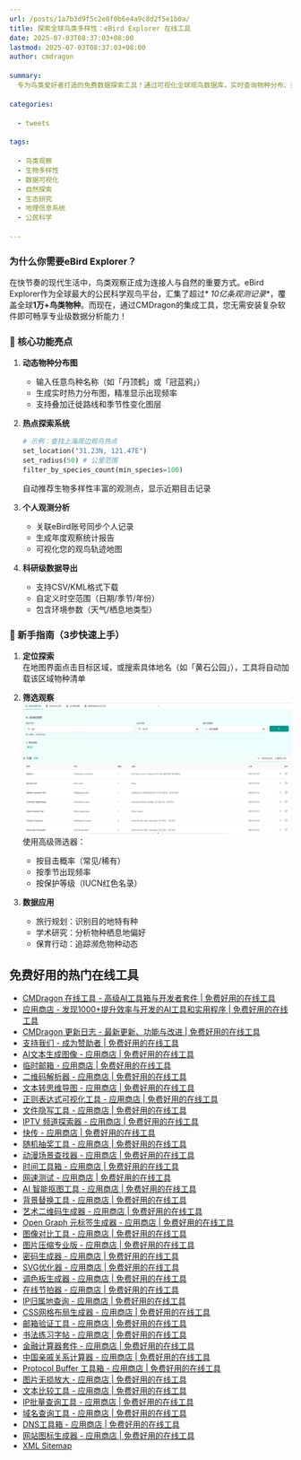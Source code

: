 ```yaml
---
url: /posts/1a7b3d9f5c2e8f0b6e4a9c8d2f5e1b0a/
title: 探索全球鸟类多样性：eBird Explorer 在线工具
date: 2025-07-03T08:37:03+08:00
lastmod: 2025-07-03T08:37:03+08:00
author: cmdragon

summary:
  专为鸟类爱好者打造的免费数据探索工具！通过可视化全球观鸟数据库，实时查询物种分布、迁徙路线和热点区域，支持自定义时空筛选与观测记录分析。

categories:

  - tweets

tags:

  - 鸟类观察
  - 生物多样性
  - 数据可视化
  - 自然探索
  - 生态研究
  - 地理信息系统
  - 公民科学

---
```


### 为什么你需要eBird Explorer？

在快节奏的现代生活中，鸟类观察正成为连接人与自然的重要方式。eBird Explorer作为全球最大的公民科学观鸟平台，汇集了超过*
*10亿条观测记录**，覆盖全球**1万+鸟类物种**。而现在，通过CMDragon的集成工具，您无需安装复杂软件即可畅享专业级数据分析能力！

### 🌟 核心功能亮点

1. **动态物种分布图**
    - 输入任意鸟种名称（如「丹顶鹤」或「冠蓝鸦」）
    - 生成实时热力分布图，精准显示出现频率
    - 支持叠加迁徙路线和季节性变化图层

2. **热点探索系统**
   ```python
   # 示例：查找上海周边观鸟热点
   set_location("31.23N, 121.47E")
   set_radius(50) # 公里范围
   filter_by_species_count(min_species=100)
   ```
   自动推荐生物多样性丰富的观测点，显示近期目击记录

3. **个人观测分析**
    - 关联eBird账号同步个人记录
    - 生成年度观察统计报告
    - 可视化您的观鸟轨迹地图

4. **科研级数据导出**
    - 支持CSV/KML格式下载
    - 自定义时空范围（日期/季节/年份）
    - 包含环境参数（天气/栖息地类型）

### 🧭 新手指南（3步快速上手）

1. **定位探索**  
   在地图界面点击目标区域，或搜索具体地名（如「黄石公园」），工具将自动加载该区域物种清单

2. **筛选观察**  
   ![xw_20250703160652.png](/images/xw_20250703160652.png)
   使用高级筛选器：
    - 按目击概率（常见/稀有）
    - 按季节出现频率
    - 按保护等级（IUCN红色名录）

3. **数据应用**
    - 旅行规划：识别目的地特有种
    - 学术研究：分析物种栖息地偏好
    - 保育行动：追踪濒危物种动态

## 免费好用的热门在线工具

- [CMDragon 在线工具 - 高级AI工具箱与开发者套件 | 免费好用的在线工具](https://tools.cmdragon.cn/zh)
- [应用商店 - 发现1000+提升效率与开发的AI工具和实用程序 | 免费好用的在线工具](https://tools.cmdragon.cn/zh/apps?category=trending)
- [CMDragon 更新日志 - 最新更新、功能与改进 | 免费好用的在线工具](https://tools.cmdragon.cn/zh/changelog)
- [支持我们 - 成为赞助者 | 免费好用的在线工具](https://tools.cmdragon.cn/zh/sponsor)
- [AI文本生成图像 - 应用商店 | 免费好用的在线工具](https://tools.cmdragon.cn/zh/apps/text-to-image-ai)
- [临时邮箱 - 应用商店 | 免费好用的在线工具](https://tools.cmdragon.cn/zh/apps/temp-email)
- [二维码解析器 - 应用商店 | 免费好用的在线工具](https://tools.cmdragon.cn/zh/apps/qrcode-parser)
- [文本转思维导图 - 应用商店 | 免费好用的在线工具](https://tools.cmdragon.cn/zh/apps/text-to-mindmap)
- [正则表达式可视化工具 - 应用商店 | 免费好用的在线工具](https://tools.cmdragon.cn/zh/apps/regex-visualizer)
- [文件隐写工具 - 应用商店 | 免费好用的在线工具](https://tools.cmdragon.cn/zh/apps/steganography-tool)
- [IPTV 频道探索器 - 应用商店 | 免费好用的在线工具](https://tools.cmdragon.cn/zh/apps/iptv-explorer)
- [快传 - 应用商店 | 免费好用的在线工具](https://tools.cmdragon.cn/zh/apps/snapdrop)
- [随机抽奖工具 - 应用商店 | 免费好用的在线工具](https://tools.cmdragon.cn/zh/apps/lucky-draw)
- [动漫场景查找器 - 应用商店 | 免费好用的在线工具](https://tools.cmdragon.cn/zh/apps/anime-scene-finder)
- [时间工具箱 - 应用商店 | 免费好用的在线工具](https://tools.cmdragon.cn/zh/apps/time-toolkit)
- [网速测试 - 应用商店 | 免费好用的在线工具](https://tools.cmdragon.cn/zh/apps/speed-test)
- [AI 智能抠图工具 - 应用商店 | 免费好用的在线工具](https://tools.cmdragon.cn/zh/apps/background-remover)
- [背景替换工具 - 应用商店 | 免费好用的在线工具](https://tools.cmdragon.cn/zh/apps/background-replacer)
- [艺术二维码生成器 - 应用商店 | 免费好用的在线工具](https://tools.cmdragon.cn/zh/apps/artistic-qrcode)
- [Open Graph 元标签生成器 - 应用商店 | 免费好用的在线工具](https://tools.cmdragon.cn/zh/apps/open-graph-generator)
- [图像对比工具 - 应用商店 | 免费好用的在线工具](https://tools.cmdragon.cn/zh/apps/image-comparison)
- [图片压缩专业版 - 应用商店 | 免费好用的在线工具](https://tools.cmdragon.cn/zh/apps/image-compressor)
- [密码生成器 - 应用商店 | 免费好用的在线工具](https://tools.cmdragon.cn/zh/apps/password-generator)
- [SVG优化器 - 应用商店 | 免费好用的在线工具](https://tools.cmdragon.cn/zh/apps/svg-optimizer)
- [调色板生成器 - 应用商店 | 免费好用的在线工具](https://tools.cmdragon.cn/zh/apps/color-palette)
- [在线节拍器 - 应用商店 | 免费好用的在线工具](https://tools.cmdragon.cn/zh/apps/online-metronome)
- [IP归属地查询 - 应用商店 | 免费好用的在线工具](https://tools.cmdragon.cn/zh/apps/ip-geolocation)
- [CSS网格布局生成器 - 应用商店 | 免费好用的在线工具](https://tools.cmdragon.cn/zh/apps/css-grid-layout)
- [邮箱验证工具 - 应用商店 | 免费好用的在线工具](https://tools.cmdragon.cn/zh/apps/email-validator)
- [书法练习字帖 - 应用商店 | 免费好用的在线工具](https://tools.cmdragon.cn/zh/apps/calligraphy-practice)
- [金融计算器套件 - 应用商店 | 免费好用的在线工具](https://tools.cmdragon.cn/zh/apps/finance-calculator-suite)
- [中国亲戚关系计算器 - 应用商店 | 免费好用的在线工具](https://tools.cmdragon.cn/zh/apps/chinese-kinship-calculator)
- [Protocol Buffer 工具箱 - 应用商店 | 免费好用的在线工具](https://tools.cmdragon.cn/zh/apps/protobuf-toolkit)
- [图片无损放大 - 应用商店 | 免费好用的在线工具](https://tools.cmdragon.cn/zh/apps/image-upscaler)
- [文本比较工具 - 应用商店 | 免费好用的在线工具](https://tools.cmdragon.cn/zh/apps/text-compare)
- [IP批量查询工具 - 应用商店 | 免费好用的在线工具](https://tools.cmdragon.cn/zh/apps/ip-batch-lookup)
- [域名查询工具 - 应用商店 | 免费好用的在线工具](https://tools.cmdragon.cn/zh/apps/domain-finder)
- [DNS工具箱 - 应用商店 | 免费好用的在线工具](https://tools.cmdragon.cn/zh/apps/dns-toolkit)
- [网站图标生成器 - 应用商店 | 免费好用的在线工具](https://tools.cmdragon.cn/zh/apps/favicon-generator)
- [XML Sitemap](https://tools.cmdragon.cn/sitemap_index.xml)
